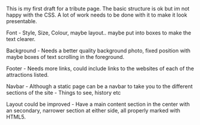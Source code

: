 This is my first draft for a tribute page. The basic structure is ok but im not happy with the CSS. A lot of work needs to be done with it to make it look presentable.

Font - Style, Size, Colour, maybe layout.. maybe put into boxes to make the text clearer.

Background - Needs a better quality background photo, fixed position with maybe boxes of text scrolling in the foreground.

Footer - Needs more links, could include links to the websites of each of the attractions listed.

Navbar - Although a static page can be a navbar to take you to the different sections of the site - Things to see, history etc

Layout could be improved - Have a main content section in the center with an secondary, narrower section at either side, all properly marked with HTML5.
